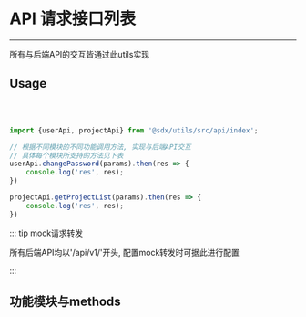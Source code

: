 # API 请求接口列表
---

所有与后端API的交互皆通过此utils实现

## Usage

<br>

```js

import {userApi, projectApi} from '@sdx/utils/src/api/index';

// 根据不同模块的不同功能调用方法, 实现与后端API交互
// 具体每个模块所支持的方法见下表
userApi.changePassword(params).then(res => {
    console.log('res', res);
})

projectApi.getProjectList(params).then(res => {
    console.log('res', res);
})


```

::: tip mock请求转发

所有后端API均以'/api/v1/'开头, 配置mock转发时可据此进行配置

:::

## 功能模块与methods

<utils-api-index />